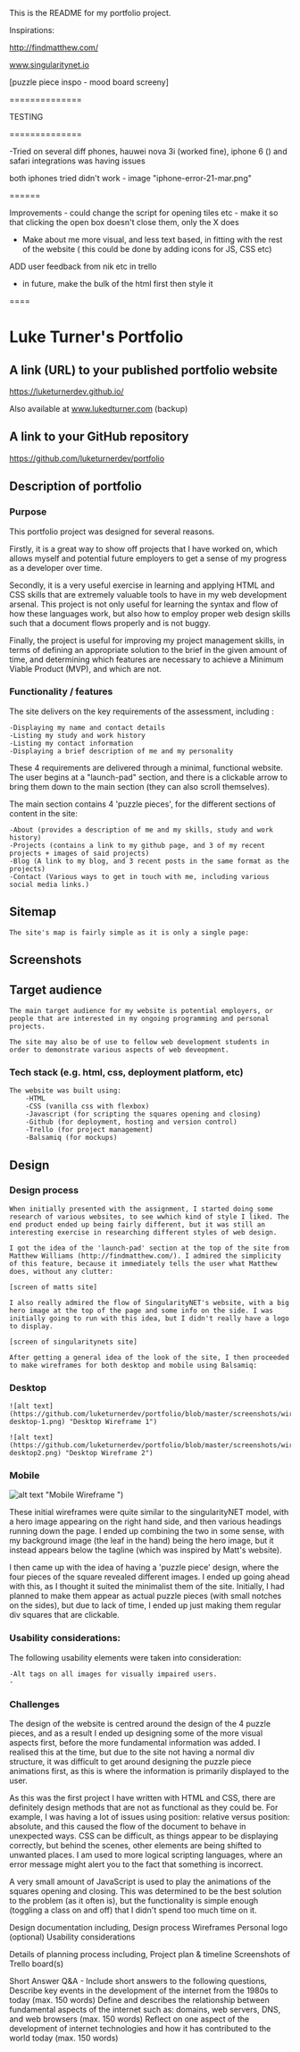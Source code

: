 This is the README for my portfolio project.

Inspirations:

http://findmatthew.com/

www.singularitynet.io

[puzzle piece inspo - mood board screeny]

==============

TESTING

==============


-Tried on several diff phones, hauwei nova 3i (worked fine), iphone 6 () and safari integrations was having issues

both iphones tried didn't work - image "iphone-error-21-mar.png"


======

Improvements - could change the script for opening tiles etc - make it so that clicking the open box doesn't close them, only the X does

- Make about me more visual, and less text based, in fitting with the rest of the website ( this could be done by adding icons for JS, CSS etc)

ADD user feedback from nik etc in trello

- in future, make the bulk of the html first then style it




====

# Luke Turner's Portfolio

## A link (URL) to your published portfolio website

https://luketurnerdev.github.io/

Also available at www.lukedturner.com (backup)




## A link to your GitHub repository 

https://github.com/luketurnerdev/portfolio


## Description of portfolio
    
### Purpose


This portfolio project was designed for several reasons. 

Firstly, it is a great way to show off projects that I have worked on, which allows myself and potential future employers to get a sense of my progress as a developer over time.

Secondly, it is a very useful exercise in learning and applying HTML and CSS skills that are extremely valuable tools to have in my web development arsenal. This project is not only useful for learning the syntax and flow of how these languages work, but also how to employ proper web design skills such that a document flows properly and is not buggy.

Finally, the project is useful for improving my project management skills, in terms of defining an appropriate solution to the brief in the given amount of time, and determining which features are necessary to achieve a Minimum Viable Product (MVP), and which are not.

### Functionality / features

The site delivers on the key requirements of the assessment, including :

    -Displaying my name and contact details
    -Listing my study and work history
    -Listing my contact information
    -Displaying a brief description of me and my personality


These 4 requirements are delivered through a minimal, functional website. The user begins at a "launch-pad" section, and there is a clickable arrow to bring them down to the main section (they can also scroll themselves).

The main section contains 4 'puzzle pieces', for the different sections of content in the site:

    -About (provides a description of me and my skills, study and work history)
    -Projects (contains a link to my github page, and 3 of my recent projects + images of said projects)
    -Blog (A link to my blog, and 3 recent posts in the same format as the projects)
    -Contact (Various ways to get in touch with me, including various social media links.)


## Sitemap

    The site's map is fairly simple as it is only a single page:



## Screenshots

    


## Target audience

    The main target audience for my website is potential employers, or people that are interested in my ongoing programming and personal projects.

    The site may also be of use to fellow web development students in order to demonstrate various aspects of web deveopment.




### Tech stack (e.g. html, css, deployment platform, etc)


    The website was built using: 
        -HTML
        -CSS (vanilla css with flexbox)
        -Javascript (for scripting the squares opening and closing)
        -Github (for deployment, hosting and version control)
        -Trello (for project management)
        -Balsamiq (for mockups)

## Design


### Design process

    When initially presented with the assignment, I started doing some research of various websites, to see wwhich kind of style I liked. The end product ended up being fairly different, but it was still an interesting exercise in researching different styles of web design.

    I got the idea of the 'launch-pad' section at the top of the site from Matthew Williams (http://findmatthew.com/). I admired the simplicity of this feature, because it immediately tells the user what Matthew does, without any clutter:

    [screen of matts site]

    I also really admired the flow of SingularityNET's website, with a big hero image at the top of the page and some info on the side. I was initially going to run with this idea, but I didn't really have a logo to display.

    [screen of singularitynets site]

    After getting a general idea of the look of the site, I then proceeded to make wireframes for both desktop and mobile using Balsamiq:
    
### Desktop

    ![alt text](https://github.com/luketurnerdev/portfolio/blob/master/screenshots/wireframe-desktop-1.png) "Desktop Wireframe 1")

    ![alt text](https://github.com/luketurnerdev/portfolio/blob/master/screenshots/wireframe-desktop2.png) "Desktop Wireframe 2")

### Mobile

![alt text](https://github.com/luketurnerdev/portfolio/blob/master/screenshots/mobile-mockup0.1.png) "Mobile Wireframe ")


These initial wireframes were quite similar to the singularityNET model, with a hero image appearing on the right hand side, and then various headings running down the page. I ended up combining the two in some sense, with my background image (the leaf in the hand) being the hero image, but it instead appears below the tagline (which was inspired by Matt's website).

I then came up with the idea of having a 'puzzle piece' design, where the four pieces of the square revealed different images. I ended up going ahead with this, as I thought it suited the minimalist them of the site. Initially, I had planned to make them appear as actual puzzle pieces (with small notches on the sides), but due to lack of time, I ended up just making them regular div squares that are clickable.

### Usability considerations:

The following usability elements were taken into consideration:

    -Alt tags on all images for visually impaired users.
    -

### Challenges

The design of the website is centred around the design of the 4 puzzle pieces, and as a result I ended up designing some of the more visual aspects first, before the more fundamental information was added. I realised this at the time, but due to the site not having a normal div structure, it was difficult to get around designing the puzzle piece animations first, as this is where the information is primarily displayed to the user.

As this was the first project I have written with HTML and CSS, there are definitely design methods that are not as functional as they could be. For example, I was having a lot of issues using position: relative versus position: absolute, and this caused the flow of the document to behave in unexpected ways. CSS can be difficult, as things appear to be displaying correctly, but behind the scenes, other elements are being shifted to unwanted places. I am used to more logical scripting languages, where an error message might alert you to the fact that something is incorrect.

A very small amount of JavaScript is used to play the animations of the squares opening and closing. This was determined to be the best solution to the problem (as it often is), but the functionality is simple enough (toggling a class on and off) that I didn't spend too much time on it.



Design documentation including,
    Design process
    Wireframes
    Personal logo (optional)
    Usability considerations


Details of planning process including,
    Project plan & timeline
    Screenshots of Trello board(s)




Short Answer Q&A - Include short answers to the following questions,
Describe key events in the development of the internet from the 1980s to today (max. 150 words)
Define and describes the relationship between fundamental aspects of the internet such as: domains, web servers, DNS, and web browsers (max. 150 words)
Reflect on one aspect of the development of internet technologies and how it has contributed to the world today (max. 150 words)

